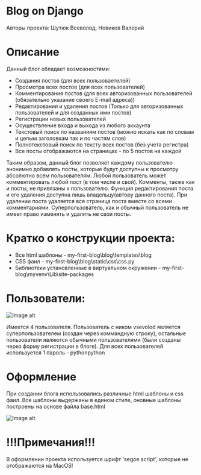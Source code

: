 Blog on Django
=================================================
Авторы проекта: Шутюк Всеволод, Новиков Валерий

Описание
=================================================
Данный блог обладает возможностями:
 - Создания постов (для всех пользоваетелей)
- Просмотра всех постов (для всех пользователей)
- Комментирования постов (для всех авторизованных пользователей (обязательно указание своего E-mail адреса))
- Редактирования и удаления постов (Только для авторизованных пользователей и для созданных ими постов)
- Регистрации новых пользователей
- Осуществление входа и выхода из любого аккаунта
- Текстовый поиск по названиям постов (можно искать как по словам и целым заголовкам так и по частям слов)
- Полнотекстовый поиск по тексту всех постов (без учета регистра)
- Все посты отображаются на страницах - по 5 постов на каждой

Таким образом, данный блог позволяет каждому пользователю анонимно добавлять посты, которые будут доступны к просмотру абсолютно всем пользователям. Любой пользователь может комментировать любой пост (в том числе и свой). Комменты, также как и посты, не привязаны к пользователю. Функция редактирования поста и его удаления доступна лишь владельцу(автору данного поста). При удалении поста удаляется вся страница поста вместе со всеми комментариями. Суперпользователь, как и обычный пользователь не имеет право изменять и удалять не свои посты. 


Кратко о конструкции проекта:
====================================================
- Все html шаблоны - my-first-blog\blog\templates\blog
- CSS фаил - my-first-blog\blog\static\css\css.py
- Библиотеки установленные в виртуальном окружении - my-first-blog\myvenv\Lib\site-packages


Пользователи:
====================================================
![Image alt](https://github.com/VsevolodS23/my-first-blog/blob/master/Users.png)

Имеется 4 пользователя. Пользователь с ником vsevolod является суперпользователем (создан через коммандную строку), остальные пользователи являются обычными пользователями (были созданы через форму регистрации в блоге). Для всех пользователей используется 1 пароль - pythonpython

Оформление
=================================================

При создании блога использовались различные html шаблоны и css фаил. Все шаблоны выдержаны в едином стиле, оновные шаблоны построены на основе файла base.html 


![Image alt](https://github.com/VsevolodS23/my-first-blog/blob/master/Main_page.png)


!!!Примечания!!!
===============================================
В оформлении проекта используется шрифт 'segoe script', которые не отображаются на MacOS!
